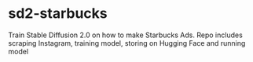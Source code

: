 # sd2-starbucks
Train Stable Diffusion 2.0 on how to make Starbucks Ads. Repo includes scraping Instagram, training model, storing on Hugging Face and running model
